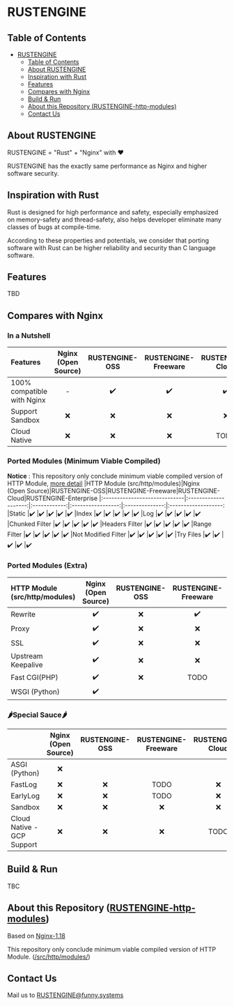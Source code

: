 # RUSTENGINE

## Table of Contents 
- [RUSTENGINE](#rustengine)
  - [Table of Contents](#table-of-contents)
  - [About RUSTENGINE](#about-rustengine)
  - [Inspiration with Rust](#inspiration-with-rust)
  - [Features](#features)
  - [Compares with Nginx](#compares-with-nginx)
  - [Build & Run](#build--run)
  - [About this Repository (RUSTENGINE-http-modules)](#about-this-repository-rustengine-http-modules)
  - [Contact Us](#contact-us)

## About RUSTENGINE
RUSTENGINE = "Rust" + "Nginx" with ❤

RUSTENGINE has the exactly same performance as Nginx and higher software security.

## Inspiration with Rust
Rust is designed for high performance and safety, especially emphasized on memory-safety and thread-safety, also helps developer eliminate many classes of bugs at compile-time. 

According to these properties and potentials, we consider that porting software with Rust can be higher reliability and security than C language software.

## Features

TBD

## Compares with Nginx
### In a Nutshell
|Features                  |Nginx<br>(Open Source)|RUSTENGINE-OSS|RUSTENGINE-Freeware|RUSTENGINE-Cloud|RUSTENGINE-Enterprise
|:-------------------------|:--------------------:|:------------:|:-----------------:|:--------------:|:-------------------:
|100% compatible with Nginx|-                     |✔️            |✔️                |✔️              |✔️
|Support Sandbox           |❌                    |❌           |❌                 |❌             |TODO
|Cloud Native              |❌                    |❌           |❌                 |TODO            |TODO

### Ported Modules (Minimum Viable Compiled)
**Notice** : This repository only conclude minimum viable compiled version of HTTP Module, [more detail](#about-this-repository-rustengine-http-modules)
|HTTP Module (src/http/modules)|Nginx<br>(Open Source)|RUSTENGINE-OSS|RUSTENGINE-Freeware|RUSTENGINE-Cloud|RUSTENGINE-Enterprise
|:-----------------------------|:--------------------:|:------------:|:-----------------:|:--------------:|:-------------------:
|Static                        |✔️️                     |✔️             |✔️                 |✔️               |✔️
|Index                         |✔️                     |✔️             |✔️                 |✔️               |✔️
|Log                           |✔️                     |✔️             |✔️                 |✔️               |✔️
|Chunked Filter                |✔️                     |✔️             |✔️                 |✔️               |✔️
|Headers Filter                |✔️                     |✔️             |✔️                 |✔️               |✔️
|Range Filter                  |✔️                     |✔️             |✔️                 |✔️               |✔️
|Not Modified Filter           |✔️                     |✔️             |✔️                 |✔️               |✔️
|Try Files                     |✔️                     |✔️             |✔️                 |✔️               |✔️

### Ported Modules (Extra)
|HTTP Module (src/http/modules)|Nginx<br>(Open Source)|RUSTENGINE-OSS|RUSTENGINE-Freeware|RUSTENGINE-Cloud|RUSTENGINE-Enterprise
|:-----------------------------|:--------------------:|:------------:|:-----------------:|:--------------:|:-------------------:
|Rewrite                       |✔️                     |❌            |✔️                 |✔️               |✔️
|Proxy                         |✔️                     |❌            |❌                |TODO            |❌
|SSL                           |✔️                     |❌            |❌                |TODO            |TODO
|Upstream Keepalive            |✔️                     |❌            |❌                |TODO            |❌
|Fast CGI(PHP)                 |✔️                     |❌            |TODO               |❌             |TODO
|WSGI (Python)                 |✔️                     |              |                   |                |

### 🌶Special Sauce🌶
|                              |Nginx<br>(Open Source)|RUSTENGINE-OSS|RUSTENGINE-Freeware|RUSTENGINE-Cloud|RUSTENGINE-Enterprise
|:-----------------------------|:--------------------:|:------------:|:-----------------:|:--------------:|:-------------------:
|ASGI (Python)                 |❌                   |              |                   |                |
|FastLog                       |❌                   |❌            |TODO               |❌             |❌
|EarlyLog                      |❌                   |❌            |TODO               |❌             |❌
|Sandbox                       |❌                   |❌            |❌                 |❌             |TODO
|Cloud Native - GCP Support    |❌                   |❌            |❌                 |TODO           |TODO

## Build & Run

TBC

## About this Repository ([RUSTENGINE-http-modules](https://github.com/Funny-Systems-OSS/RUSTENGINE-http-modules))

Based on [Nginx-1.18](https://github.com/nginx/nginx/tree/branches/stable-1.18) 

This repository only conclude minimum viable compiled version of HTTP Module. ([/src/http/modules/](https://github.com/nginx/nginx/tree/branches/stable-1.18/src/http/modules))

## Contact Us
Mail us to [RUSTENGINE@funny.systems](mailto:RUSTENGINE@funny.systems)

